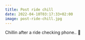 ```yaml
---
title: Post ride chill
date: 2022-04-10T03:17:33+02:00
image: post-ride-chill.jpg
---
```

Chillin after a ride checking phone.. 📱
